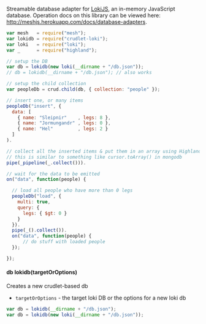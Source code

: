 Streamable database adapter for [LokiJS](http://lokijs.org/#/), an in-memory JavaScript database. Operation docs on this library can be viewed here: http://meshjs.herokuapp.com/docs/database-adapters.

```javascript
var mesh   = require("mesh");
var lokidb = require("crudlet-loki");
var loki   = require("loki");
var _      = require("highland");

// setup the DB
var db = lokidb(new loki(__dirname + "/db.json"));
// db = lokidb(__dirname + "/db.json"); // also works

// setup the child collection
var peopleDb = crud.child(db, { collection: "people" });

// insert one, or many items
peopleDb("insert", {
  data: [
    { name: "Sleipnir"    , legs: 8 },
    { name: "Jormungandr" , legs: 0 },
    { name: "Hel"         , legs: 2 }
  ]
).

// collect all the inserted items & put them in an array using HighlandJS
// this is similar to something like cursor.toArray() in mongodb
pipe(_pipeline(_.collect())).

// wait for the data to be emitted
on("data", function(people) {

  // load all people who have more than 0 legs
  peopleDb("load", {
    multi: true,
    query: {
      legs: { $gt: 0 }
    }
  }).
  pipe(_().collect()).
  on("data", function(people) {
      // do stuff with loaded people
  });

});
```

#### db lokidb(targetOrOptions)

Creates a new crudlet-based db

- `targetOrOptions` - the target loki DB or the options for a new loki db

```javascript
var db = lokidb(__dirname + "/db.json");
var db = lokidb(new loki(__dirname + "/db.json"));
```
